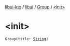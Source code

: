 [libui-ktx](../../index.md) / [libui](../index.md) / [Group](index.md) / [&lt;init&gt;](./-init-.md)

# &lt;init&gt;

`Group(title: `[`String`](https://kotlinlang.org/api/latest/jvm/stdlib/kotlin/-string/index.html)`)`